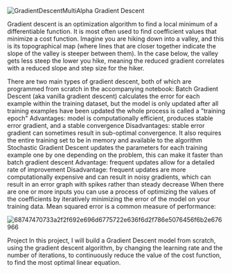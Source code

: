 ![GradientDescentMultiAlpha](https://user-images.githubusercontent.com/119718873/205538650-86a7e698-2463-4019-8ce6-ccbc833bddf5.png)
Gradient Descent



Gradient descent is an optimization algorithm to find a local minimum of a differentiable function. It is most often used to find coefficient values that minimize a cost function.
Imagine you are hiking down into a valley, and this is its topographical map (where lines that are closer together indicate the slope of the valley is steeper between them). In the case below, the valley gets less steep the lower you hike, meaning the reduced gradient correlates with a reduced slope and step size for the hiker.


There are two main types of gradient descent, both of which are programmed from scratch in the accompanying notebook:
Batch Gradient Descent (aka vanilla gradient descent)
calculates the error for each example within the training dataset, but the model is only updated after all training examples have been updated
the whole process is called a "training epoch"
Advantages: model is computationally efficient, produces stable error gradient, and a stable convergence
Disadvantages: stable error gradient can sometimes result in sub-optimal convergence. It also requires the entire training set to be in memory and available to the algorithm
Stochastic Gradient Descent
updates the parameters for each training example one by one
depending on the problem, this can make it faster than batch gradient descent
Advantage: frequent updates allow for a detailed rate of improvement
Disadvantage: frequent updates are more computationally expensive and can result in noisy gradients, which can result in an error graph with spikes rather than steady decrease
When there are one or more inputs you can use a process of optimizing the values of the coefficients by iteratively minimizing the error of the model on your training data.
Mean squared error is a common measure of performance:

![68747470733a2f2f692e696d6775722e636f6d2f786e5076456f6b2e676966](https://user-images.githubusercontent.com/119718873/205538561-9cf8c940-d581-403c-af20-6f0bfbc515d7.gif)

Project
In this project, I will build a Gradient Descent model from scratch, using the gradient descent algorithm, by changing the learning rate and the number of iterations, to continuously reduce the value of the cost function, to find the most optimal linear equation.

